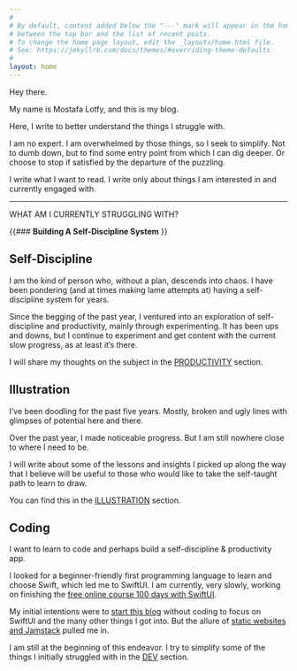 ```yaml
---
#
# By default, content added below the "---" mark will appear in the home page
# between the top bar and the list of recent posts.
# To change the home page layout, edit the _layouts/home.html file.
# See: https://jekyllrb.com/docs/themes/#overriding-theme-defaults
#
layout: home
---
```


Hey there.

My name is Mostafa Lotfy, and this is my blog.

Here, I write to better understand the things I struggle with.

I am no expert. I am overwhelmed by those things, so I seek to simplify.
Not to dumb down, but to find some entry point from which I can dig deeper. Or choose to stop if satisfied by the departure of the puzzling.

I write what I want to read. I write only about things I am interested in and currently engaged with.

---

WHAT AM I CURRENTLY STRUGGLING WITH?

{{### **Building A Self-Discipline System**
}}

## **Self-Discipline**

I am the kind of person who, without a plan, descends into chaos. I have been pondering (and at times making lame attempts at) having a self-discipline system for years.

Since the begging of the past year, I ventured into an exploration of self-discipline and productivity, mainly through experimenting. It has been ups and downs, but I continue to experiment and get content with the current slow progress, as at least it’s there.

I will share my thoughts on the subject in the [PRODUCTIVITY](/productivity) section.

## **Illustration**

I’ve been doodling for the past five years. Mostly, broken and ugly lines with glimpses of potential here and there.

Over the past year, I made noticeable progress. But I am still nowhere close to where I need to be.

I will write about some of the lessons and insights I picked up along the way that I believe will be useful to those who would like to take the self-taught path to learn to draw.

You can find this in the [ILLUSTRATION](/post-coming-soon/) section.

## **Coding**

I want to learn to code and perhaps build a self-discipline & productivity app.

I looked for a beginner-friendly first programming language to learn and choose Swift, which led me to SwiftUI. I am currently, very slowly, working on finishing the [free online course 100 days with SwiftUI](https://www.hackingwithswift.com/100/swiftui).

My initial intentions were to [start this blog](/dev/how-to-start-a-blog/) without coding to focus on SwiftUI and the many other things I got into. But the allure of [static websites and Jamstack](https://jamstack.org/what-is-jamstack/) pulled me in.

I am still at the beginning of this endeavor. I try to simplify some of the things I initially struggled with in the [DEV](/dev/) section.
